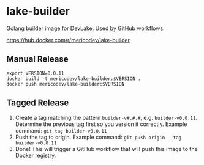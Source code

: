 <!--
Licensed to the Apache Software Foundation (ASF) under one or more
contributor license agreements.  See the NOTICE file distributed with
this work for additional information regarding copyright ownership.
The ASF licenses this file to You under the Apache License, Version 2.0
(the "License"); you may not use this file except in compliance with
the License.  You may obtain a copy of the License at

    http://www.apache.org/licenses/LICENSE-2.0

Unless required by applicable law or agreed to in writing, software
distributed under the License is distributed on an "AS IS" BASIS,
WITHOUT WARRANTIES OR CONDITIONS OF ANY KIND, either express or implied.
See the License for the specific language governing permissions and
limitations under the License.
-->
# lake-builder

Golang builder image for DevLake. Used by GitHub workflows.

https://hub.docker.com/r/mericodev/lake-builder

## Manual Release

```shell
export VERSION=0.0.11
docker build -t mericodev/lake-builder:$VERSION .
docker push mericodev/lake-builder:$VERSION
```

## Tagged Release
1. Create a tag matching the pattern `builder-v#.#.#`, e.g. `builder-v0.0.11`. Determine the previous tag first so you version
it correctly. Example command: `git tag builder-v0.0.11`
2. Push the tag to origin. Example command: `git push origin --tag builder-v0.0.11`
3. Done! This will trigger a GitHub workflow that will push this image to the Docker registry.